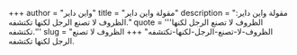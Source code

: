 +++
author = "واين داير"
title = "مقولة واين داير"
description = "مقولة واين داير: الظروف لا تصنع الرجل لكنها تكتشفه."
quote = '''الظروف لا تصنع الرجل لكنها تكتشفه.'''
slug = "الظروف-لا-تصنع-الرجل-لكنها-تكتشفه"
+++
الظروف لا تصنع الرجل لكنها تكتشفه.
